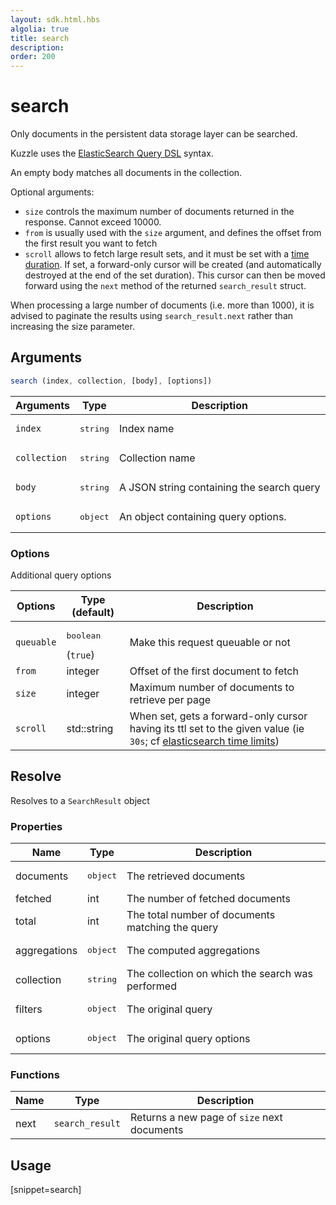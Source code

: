 ```yaml
---
layout: sdk.html.hbs
algolia: true
title: search
description:
order: 200
---
```


# search

Only documents in the persistent data storage layer can be searched.

Kuzzle uses the [ElasticSearch Query DSL](https://www.elastic.co/guide/en/elasticsearch/reference/5.x/query-dsl.html) syntax.

An empty body matches all documents in the collection.

Optional arguments:

* `size` controls the maximum number of documents returned in the response. Cannot exceed 10000.
* `from` is usually used with the `size` argument, and defines the offset from the first result you want to fetch
* `scroll` allows to fetch large result sets, and it must be set with a [time duration](https://www.elastic.co/guide/en/elasticsearch/reference/current/common-options.html#time-units). If set, a forward-only cursor will be created (and automatically destroyed at the end of the set duration).
This cursor can then be moved forward using the `next` method of the returned `search_result` struct.

<div class="alert alert-info">
  <p>
  When processing a large number of documents (i.e. more than 1000), it is advised to paginate the results using <code>search_result.next</code> rather than increasing the size parameter.
  </p>
</div>

## Arguments

```javascript
search (index, collection, [body], [options])
```

| Arguments | Type | Description |
| --- | --- | --- |
| `index` | <pre>string</pre> | Index name |
| `collection` | <pre>string</pre> | Collection name |
| `body` | <pre>string</pre> | A JSON string containing the search query |
| `options` | <pre>object</pre> | An object containing query options. |

### Options

Additional query options

| Options | Type (default) | Description |
| --- | --- | --- |
| `queuable` | <pre>boolean</pre> (`true`) | Make this request queuable or not |
| `from` | integer | Offset of the first document to fetch |
| `size` | integer | Maximum number of documents to retrieve per page  |
| `scroll` | std::string | When set, gets a forward-only cursor having its ttl set to the given value (ie `30s`; cf [elasticsearch time limits](https://www.elastic.co/guide/en/elasticsearch/reference/current/common-options.html#time-units)) |

## Resolve

Resolves to a `SearchResult` object


### Properties

| Name | Type | Description |
| --- | --- | --- |
| documents | <pre>object</pre> | The retrieved documents |
| fetched | int | The number of fetched documents |
| total | int | The total number of documents matching the query |
| aggregations | <pre>object</pre> | The computed aggregations |
| collection | <pre>string</pre> | The collection on which the search was performed |
| filters | <pre>object</pre> | The original query |
| options | <pre>object</pre> | The original query options |

### Functions

| Name | Type | Description |
| --- | --- | --- |
| next | `search_result` | Returns a new page of `size` next documents |

## Usage

[snippet=search]

